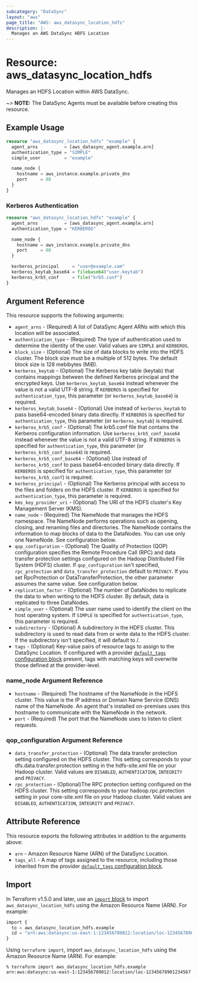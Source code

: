 ```yaml
---
subcategory: "DataSync"
layout: "aws"
page_title: "AWS: aws_datasync_location_hdfs"
description: |-
  Manages an AWS DataSync HDFS Location
---
```


# Resource: aws_datasync_location_hdfs

Manages an HDFS Location within AWS DataSync.

~> **NOTE:** The DataSync Agents must be available before creating this resource.

## Example Usage

```terraform
resource "aws_datasync_location_hdfs" "example" {
  agent_arns          = [aws_datasync_agent.example.arn]
  authentication_type = "SIMPLE"
  simple_user         = "example"

  name_node {
    hostname = aws_instance.example.private_dns
    port     = 80
  }
}
```

### Kerberos Authentication

```terraform
resource "aws_datasync_location_hdfs" "example" {
  agent_arns          = [aws_datasync_agent.example.arn]
  authentication_type = "KERBEROS"

  name_node {
    hostname = aws_instance.example.private_dns
    port     = 80
  }

  kerberos_principal     = "user@example.com"
  kerberos_keytab_base64 = filebase64("user.keytab")
  kerberos_krb5_conf     = file("krb5.conf")
}
```

## Argument Reference

This resource supports the following arguments:

* `agent_arns` - (Required) A list of DataSync Agent ARNs with which this location will be associated.
* `authentication_type` - (Required) The type of authentication used to determine the identity of the user. Valid values are `SIMPLE` and `KERBEROS`.
* `block_size` - (Optional) The size of data blocks to write into the HDFS cluster. The block size must be a multiple of 512 bytes. The default block size is 128 mebibytes (MiB).
* `kerberos_keytab` - (Optional) The Kerberos key table (keytab) that contains mappings between the defined Kerberos principal and the encrypted keys. Use `kerberos_keytab_base64` instead whenever the value is not a valid UTF-8 string. If `KERBEROS` is specified for `authentication_type`, this parameter (or `kerberos_keytab_base64`) is required.
* `kerberos_keytab_base64` - (Optional) Use instead of `kerberos_keytab` to pass base64-encoded binary data directly. If `KERBEROS` is specified for `authentication_type`, this parameter (or `kerberos_keytab`) is required.
* `kerberos_krb5_conf` - (Optional) The krb5.conf file that contains the Kerberos configuration information. Use `kerberos_krb5_conf_base64` instead whenever the value is not a valid UTF-8 string. If `KERBEROS` is specified for `authentication_type`, this parameter (or `kerberos_krb5_conf_base64`) is required.
* `kerberos_krb5_conf_base64` - (Optional) Use instead of `kerberos_krb5_conf` to pass base64-encoded binary data directly. If `KERBEROS` is specified for `authentication_type`, this parameter (or `kerberos_krb5_conf`) is required.
* `kerberos_principal` - (Optional) The Kerberos principal with access to the files and folders on the HDFS cluster. If `KERBEROS` is specified for `authentication_type`, this parameter is required.
* `kms_key_provider_uri` - (Optional) The URI of the HDFS cluster's Key Management Server (KMS).
* `name_node` - (Required)  The NameNode that manages the HDFS namespace. The NameNode performs operations such as opening, closing, and renaming files and directories. The NameNode contains the information to map blocks of data to the DataNodes. You can use only one NameNode. See configuration below.
* `qop_configuration` - (Optional) The Quality of Protection (QOP) configuration specifies the Remote Procedure Call (RPC) and data transfer protection settings configured on the Hadoop Distributed File System (HDFS) cluster. If `qop_configuration` isn't specified, `rpc_protection` and `data_transfer_protection` default to `PRIVACY`. If you set RpcProtection or DataTransferProtection, the other parameter assumes the same value.  See configuration below.
* `replication_factor` - (Optional) The number of DataNodes to replicate the data to when writing to the HDFS cluster. By default, data is replicated to three DataNodes.
* `simple_user` - (Optional) The user name used to identify the client on the host operating system. If `SIMPLE` is specified for `authentication_type`, this parameter is required.
* `subdirectory` - (Optional) A subdirectory in the HDFS cluster. This subdirectory is used to read data from or write data to the HDFS cluster. If the subdirectory isn't specified, it will default to /.
* `tags` - (Optional) Key-value pairs of resource tags to assign to the DataSync Location. If configured with a provider [`default_tags` configuration block](https://registry.terraform.io/providers/hashicorp/aws/latest/docs#default_tags-configuration-block) present, tags with matching keys will overwrite those defined at the provider-level.

### name_node Argument Reference

* `hostname` - (Required) The hostname of the NameNode in the HDFS cluster. This value is the IP address or Domain Name Service (DNS) name of the NameNode. An agent that's installed on-premises uses this hostname to communicate with the NameNode in the network.
* `port` - (Required) The port that the NameNode uses to listen to client requests.

### qop_configuration Argument Reference

* `data_transfer_protection` - (Optional) The data transfer protection setting configured on the HDFS cluster. This setting corresponds to your dfs.data.transfer.protection setting in the hdfs-site.xml file on your Hadoop cluster. Valid values are `DISABLED`, `AUTHENTICATION`, `INTEGRITY` and `PRIVACY`.
* `rpc_protection` - (Optional)The RPC protection setting configured on the HDFS cluster. This setting corresponds to your hadoop.rpc.protection setting in your core-site.xml file on your Hadoop cluster. Valid values are `DISABLED`, `AUTHENTICATION`, `INTEGRITY` and `PRIVACY`.

## Attribute Reference

This resource exports the following attributes in addition to the arguments above:

* `arn` - Amazon Resource Name (ARN) of the DataSync Location.
* `tags_all` - A map of tags assigned to the resource, including those inherited from the provider [`default_tags` configuration block](https://registry.terraform.io/providers/hashicorp/aws/latest/docs#default_tags-configuration-block).

## Import

In Terraform v1.5.0 and later, use an [`import` block](https://developer.hashicorp.com/terraform/language/import) to import `aws_datasync_location_hdfs` using the Amazon Resource Name (ARN). For example:

```terraform
import {
  to = aws_datasync_location_hdfs.example
  id = "arn:aws:datasync:us-east-1:123456789012:location/loc-12345678901234567"
}
```

Using `terraform import`, import `aws_datasync_location_hdfs` using the Amazon Resource Name (ARN). For example:

```console
% terraform import aws_datasync_location_hdfs.example arn:aws:datasync:us-east-1:123456789012:location/loc-12345678901234567
```
